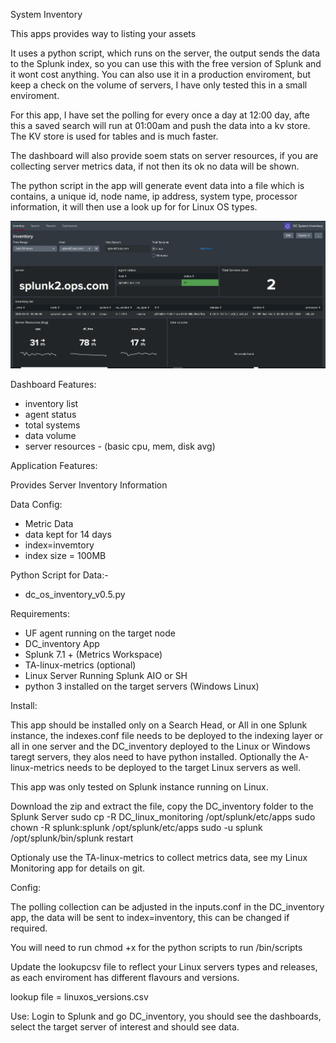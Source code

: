 System Inventory

This apps provides way to listing your assets

It uses a python script, which runs on the server, the output sends the data to the Splunk index, so you can use this with the free version of Splunk and it wont cost anything. You can also use it in a production enviroment, but keep a check on the volume of servers, I have only tested this in a small enviroment.

For this app, I have set the polling for every once a day at 12:00 day, afte this a saved search will run at 01:00am and push the data into a kv store. The KV store is used for tables and is much faster.

The dashboard will also provide soem stats on server resources, if you are collecting server metrics data, if not then its ok no data will be shown.

The python script in the app will generate event data into a file which is contains, a unique id, node name, ip address, system type, processor information, it will then use a look up for for Linux OS types.

![](images/inventory.jpg)

Dashboard Features:

- inventory list
- agent status
- total systems
- data volume
- server resources - (basic cpu, mem, disk avg)

Application Features:

Provides Server Inventory Information

Data Config:
- Metric Data 
- data kept for 14 days
- index=invemtory
- index size = 100MB

Python Script for Data:-
- dc_os_inventory_v0.5.py

Requirements:
- UF agent running on the target node
- DC_inventory App
- Splunk 7.1 + (Metrics Workspace)
- TA-linux-metrics (optional)
- Linux Server Running Splunk AIO or SH
- python 3 installed on the target servers (Windows Linux)

Install:

This app should be installed only on a Search Head, or All in one Splunk instance, the indexes.conf file needs to be deployed to the indexing layer or all in one server and the DC_inventory deployed to the Linux or Windows taregt servers, they alos need to have python installed. Optionally the A-linux-metrics needs to be deployed to the target Linux servers as well.

This app was only tested on Splunk instance running on Linux.

Download the zip and extract the file, copy the DC_inventory folder to the Splunk Server
sudo cp -R DC_linux_monitoring /opt/splunk/etc/apps
sudo chown -R splunk:splunk /opt/splunk/etc/apps
sudo -u splunk /opt/splunk/bin/splunk restart

Optionaly use the TA-linux-metrics to collect metrics data, see my Linux Monitoring app for details on git.  

Config:

The polling collection can be adjusted in the inputs.conf in the DC_inventory app, the data will be sent to index=inventory, this can be changed if required.

You will need to run chmod +x for the python  scripts to run /bin/scripts

Update the lookupcsv file to reflect your Linux servers types and releases, as each enviroment has different flavours and versions.

lookup file = linuxos_versions.csv

Use:
Login to Splunk and go DC_inventory, you should see the dashboards, select the target server of interest and should see data.
